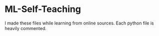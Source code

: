# ML-Self-Teaching
I made these files while learning from online sources. Each python file is heavily commented.  
